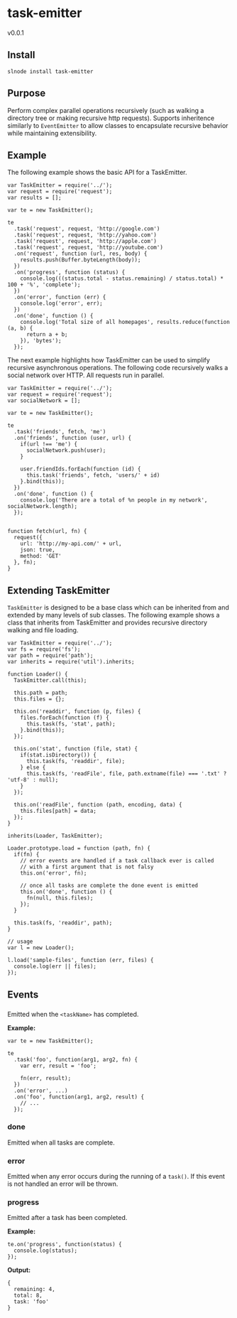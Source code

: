 # task-emitter
v0.0.1

## Install

    slnode install task-emitter

## Purpose

Perform complex parallel operations recursively (such as walking a directory tree or making recursive http requests). Supports inheritence similarly to `EventEmitter` to allow classes to encapsulate recursive behavior while maintaining extensibility.
    
## Example

The following example shows the basic API for a TaskEmitter.

    var TaskEmitter = require('../');
    var request = require('request');
    var results = [];

    var te = new TaskEmitter();

    te
      .task('request', request, 'http://google.com')
      .task('request', request, 'http://yahoo.com')
      .task('request', request, 'http://apple.com')
      .task('request', request, 'http://youtube.com')
      .on('request', function (url, res, body) {
        results.push(Buffer.byteLength(body));
      })
      .on('progress', function (status) {
        console.log(((status.total - status.remaining) / status.total) * 100 + '%', 'complete');
      })
      .on('error', function (err) {
        console.log('error', err);
      })
      .on('done', function () {
        console.log('Total size of all homepages', results.reduce(function (a, b) {
          return a + b;
        }), 'bytes');
      });

The next example highlights how TaskEmitter can be used to simplify recursive asynchronous operations. The following code recursively walks a social network over HTTP. All requests run in parallel.

    var TaskEmitter = require('../');
    var request = require('request');
    var socialNetwork = [];

    var te = new TaskEmitter();

    te
      .task('friends', fetch, 'me')
      .on('friends', function (user, url) {
        if(url !== 'me') {
          socialNetwork.push(user);
        }
    
        user.friendIds.forEach(function (id) {
          this.task('friends', fetch, 'users/' + id)
        }.bind(this));
      })
      .on('done', function () {
        console.log('There are a total of %n people in my network', socialNetwork.length);
      });


    function fetch(url, fn) {
      request({
        url: 'http://my-api.com/' + url,
        json: true,
        method: 'GET'
      }, fn);
    }

## Extending TaskEmitter

`TaskEmitter` is designed to be a base class which can be inherited from and extended by many levels of sub classes. The following example shows a class that inherits from TaskEmitter and provides recursive directory walking and file loading.

    var TaskEmitter = require('../');
    var fs = require('fs');
    var path = require('path');
    var inherits = require('util').inherits;

    function Loader() {
      TaskEmitter.call(this);
  
      this.path = path;
      this.files = {};

      this.on('readdir', function (p, files) {
        files.forEach(function (f) {
          this.task(fs, 'stat', path);
        }.bind(this));
      });

      this.on('stat', function (file, stat) {
        if(stat.isDirectory()) {
          this.task(fs, 'readdir', file);
        } else {
          this.task(fs, 'readFile', file, path.extname(file) === '.txt' ? 'utf-8' : null);
        }
      });

      this.on('readFile', function (path, encoding, data) {
        this.files[path] = data;
      });
    }

    inherits(Loader, TaskEmitter);

    Loader.prototype.load = function (path, fn) {
      if(fn) {
        // error events are handled if a task callback ever is called
        // with a first argument that is not falsy
        this.on('error', fn);
    
        // once all tasks are complete the done event is emitted
        this.on('done', function () {
          fn(null, this.files);
        });
      }
  
      this.task(fs, 'readdir', path);
    }

    // usage
    var l = new Loader();
    
    l.load('sample-files', function (err, files) {
      console.log(err || files);
    });
    
## Events

### <taskName>
  
Emitted when the `<taskName>` has completed.
  
**Example:**

    var te = new TaskEmitter();

    te
      .task('foo', function(arg1, arg2, fn) {
        var err, result = 'foo';
    
        fn(err, result);
      })
      .on('error', ...)
      .on('foo', function(arg1, arg2, result) {
        // ...
      });

### done

Emitted when all tasks are complete.

### error

Emitted when any error occurs during the running of a `task()`. If this event is not handled an error will be thrown.

### progress

Emitted after a task has been completed.

**Example:**

    te.on('progress', function(status) {
      console.log(status);
    });
    
**Output:**

    {
      remaining: 4,
      total: 8,
      task: 'foo'
    }
